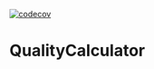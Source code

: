 [![codecov](https://codecov.io/gh/zecer/QualityCalculator/branch/master/graph/badge.svg)](https://codecov.io/gh/zecer/QualityCalculator)

# QualityCalculator
